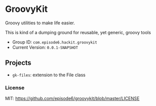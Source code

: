 GroovyKit
=========
Groovy utilities to make life easier.

This is kind of a dumping ground for reusable, yet generic, groovy tools

- Group ID: `com.episode6.hackit.groovykit`
- Current Version: `0.0.1-SNAPSHOT`

## Projects
- `gk-files`: extension to the File class

### License
MIT: https://github.com/episode6/groovykit/blob/master/LICENSE